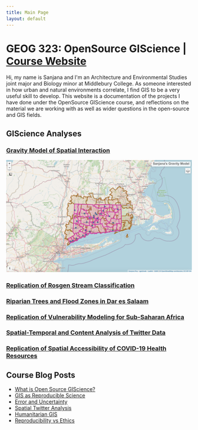 ```yaml
---
title: Main Page
layout: default
---
```



# GEOG 323: OpenSource GIScience | [Course Website](https://gis4dev.github.io)

Hi, my name is Sanjana and I'm an Architecture and Environmental Studies joint major and Biology minor at Middlebury College. As someone interested in how urban and natural environments correlate, I find GIS to be a very useful skill to develop. This website is a documentation of the projects I have done under the OpenSource GIScience course, and reflections on the material we are working with as well as wider questions in the open-source and GIS fields.



## GIScience Analyses

### [Gravity Model of Spatial Interaction](gravity/gravity.md)

[![GravityModel](gravity/assets/mapimage.png)](gravity/gravity.md)

### [Replication of Rosgen Stream Classification](Rosgen/rosgen.md)

### [Riparian Trees and Flood Zones in Dar es Salaam](PostGISProject/RipBuffer.md)

### [Replication of Vulnerability Modeling for Sub-Saharan Africa](Malcomb/Malcomb.md)

### [Spatial-Temporal and Content Analysis of Twitter Data](Dorian/Dorian.md)

### [Replication of Spatial Accessibility of COVID-19 Health Resources](Kang/Kang.md)


## Course Blog Posts

- [What is Open Source GIScience?](musings/open-source.md)
- [GIS as Reproducible Science](musings/GIScience-reproducibility.md)
- [Error and Uncertainty](musings/ErrorUncertainty.md)
- [Spatial Twitter Analysis](musings/SpatialTwitterAnalysis.md)
- [Humanitarian GIS](musings/HumanitarianGIS.md)
- [Reproducibility vs Ethics](musings/ReproducibilityEthics.md)
